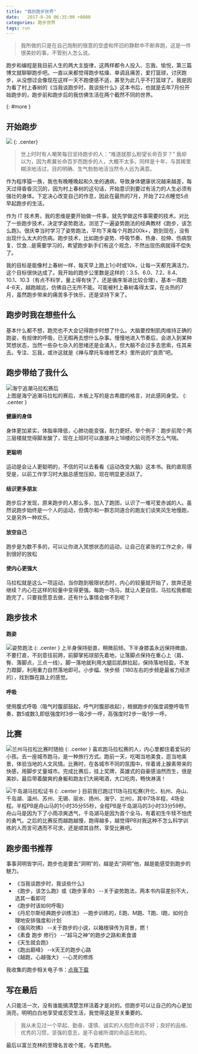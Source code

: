 ```yaml
---
title: "我的跑步世界"
date:   2017-8-20 06:35:00 +0800
categories: 跑步世界 
tags: run
---
```


>我所做的只是在自己炮制的惬意的空虚和怀旧的静默中不断奔跑，这是一件很美妙的事，不管别人怎么说。

跑步和编程是我目前人生的两大主旋律，这两样都令人投入、忘我、愉悦，第三篇博文就聊聊跑步吧。一直以来都觉得跑步枯燥、单调且痛苦，爱打篮球，讨厌跑步，从没想过会像现在这样一天不跑便感不适，甚至为此几乎不打篮球了。我是因为看了村上春树的《当我谈跑步时，我谈些什么》这本书后，也就是去年7月份开始跑步的，跑步前和跑步后的我仿佛生活在两个截然不同的世界。
<!--more-->
[](){: #more }

## 开始跑步
![](/assets/images/chunshangchunshu.jpg)
{: .center}
>世上时时有人嘲笑每日坚持跑步的人：“难道就那么盼望长命百岁？” 我却以为，因为希冀长命百岁而跑步的人，大概不太多。同样是十年，与其稀里糊涂地活过，目的明确、生气勃勃地活当然令人远为满意。

作为程序猿一族，我也有晚睡晚起和久坐的通病，导致身体健康状况越来越差，每天过得昏昏沉沉的，因为村上春树的这句话，开始意识到要过有活力的人生必须有强壮的身体。下定决心改变自己的作息，因此在最热的7月，开始了22点睡觉5点早起跑步的生活。

作为 IT 技术男，我的思维是要开始做一件事，就先学做这件事需要的技术。对比了一些跑步技术，决定学姿势跑法，浏览了一遍姿势跑法的经典教材《跑步，该怎么跑》。很庆幸当时学习了姿势跑法，平均下来每个月跑200k+，跑到现在，没有出现什么太大的伤病。跑步技术，比如跑步姿势、呼吸节奏、热身、拉伸、伤病恢复、饮食...是需要学习的，希望跑步新手们有这个观念，不然出现伤病就得不偿失了。

我的目标是能像村上春树一样，每天早上跑上1小时或10k，让每一天都充满活力，这个目标很快达成了。我开始的跑步公里数是这样的：3.5、6.0、7.2、8.4、10.1、10.3（有点不科学，量上得有快了，还是循序渐进比较合理）。基本一周跑4-6天，越跑越远，仿佛自己无所不能。可能被村上春树毒得太深，在炎热的7月，虽然跑步带来的痛苦多于快乐，还是坚持下来了。

## 跑步时我在想些什么
基本什么都不想，跑完也不大会记得跑步时想了什么。大脑要控制肌肉维持正确的跑姿，有规律的呼吸，已无暇再去想什么杂事。慢慢地进入节奏后，会进入到某种冥想状态，当然一些杂七杂入的思绪还是会涌入，但大脑不会过多去思索，任其来去。专注、忘我，或许这就是《禅与摩托车维修艺术》里所说的“良质”吧。

## 跑步带给了我什么
![海宁追潮马拉松赛后](/assets/images/haining.png)<br>
上图是海宁追潮马拉松的赛后，木板上写的是古希腊的格言，对此感同身受。
{: .center }
#### 健康的身体
身体更加紧实，体脂率降低，心肺功能变强，耐力更好。举个例子：跑步前爬个两三层楼就觉得脚发酸了，现在上班时可以直接冲上18楼的公司而不怎么气喘。
#### 更聪明
运动是会让人更聪明的，不信的可以去看看《运动改变大脑》这本书。我的直观感受是，以前工作学习时大脑总感觉压抑，现在明显更活跃了。
#### 结识更多朋友
跑步后才发现，原来跑步的人那么多，加入了跑团，认识了一堆可爱赤诚的人。虽然说跑步始终是一个人的运动，但偶尔和一群志同道合的跑友们谈笑风生地慢跑，又是另外一种欢乐。
#### 放空自己
跑步是为数不多的，可以让你进入冥想状态的运动，让自己在紧张的工作之余，得到很好的放松
#### 使内心更强大
马拉松就是这么一项运动，当你跑到极限状态时，内心的较量就开始了，放弃还是继续？内心在这样的较量中变得更强。每跑一场马，就让人更自信，马拉松我都能跑完了，只要我愿意去做，还有什么事情会做不到呢？

## 跑步技术
#### 跑姿
![姿势跑法](/assets/images/post_method.jpg)
{: .center }
上半身保持挺直，稍微前倾。下半身膝盖永远保持微曲，不要打直，不刻意往前跨，前脚掌拓球部先着地，让落脚点保持在重心上（肩、臀、落脚点，三点一线）。脚一落地就利用大腿后肌群拉起，保持落地轻盈，不发力蹬脚，利用重力自然落地即可。小步幅、快步频（180左右的步频是最省力经济的），找到飘在路上的感觉。
#### 呼吸
使用腹式呼吸（吸气时腹部鼓起，呼气时腹部收起），根据跑步的强度调整呼吸节奏，数5或数3,即低强度时3步一吸2步一呼，高强度时2步一吸1步一呼。

## 比赛
![兰州马拉松比赛时随拍](/assets/images/lanzhou.png)
{: .center }
喜欢跑马拉松赛的人，内心里都住着爱玩的小孩。去一座城市跑马，是一种旅行方式。跑前一天，吃喝当地美食，逛当地美景，体验当地的人文风情。比赛时，在各城市不同的氛围中，伴着肾上腺素带来的快感，用脚步丈量城市。完成比赛后，挂上奖牌，英雄式的自豪感油然而生，很是美妙。最后带着酸爽的身躯和跑友们大碗喝酒，大口吃肉，畅快淋漓！

![千岛湖马拉松证书](/assets/images/qiandaohu.png)
{: .center }
目前我已跑过11场马拉松赛(开化、杭州、舟山、千岛湖、温州、苏州、无锡、丽水、扬州、海宁、兰州)，其中7场半程，4场全程。半程PB是舟山马的1小时35分55秒，全程PB是千岛湖马的3小时33分59秒。舟山马是因为下了小雨凉爽透气，千岛湖马是因为首个全马，有着初生牛犊不怕虎的勇气。之后的比赛反而越跑越慢，跑得越多，越觉得PB对我这种不怎么科学训练的人而言可遇而不可求，还是顺其自然，享受比赛吧。


## 跑步图书推荐
事事洞明皆学问，跑步也是要去“洞明”的，越是去“洞明”他，越是能感受到跑步的魅力。
* 《当我谈跑步时，我谈些什么》
* 《跑步，该怎么跑》或《跑步革命》 --关于姿势跑法，两本书内容差别不大，选其一看即可
* 《跑步时该如何呼吸》
* 《丹尼尔斯经典跑步训练法》 --跑步训练的，E跑、M跑、T跑、I跑，如何合理地安排强度和计划
* 《强风吹拂》 --关于跑步的小说，以箱根驿传为背景，燃！
* 《素食 跑步 修行》  --“超马之神”的跑步之路和素食谱
* 《天生就会跑》 
* 《跑出巅峰》 --k天王的跑步心路
* 《越跑，心越强大》 --心灵的修炼

我收集的跑步相关电子书：[点我下载](https://pan.baidu.com/s/1i4XhNNJ)

## 写在最后
人只能活一次，没有谁能搞清楚怎样活着才是对的。但跑步可以让自己的内心更加淌亮，明明白白地享受或忍受生活，我觉得这是至关重要的。
>我从未见过一个早起、勤奋、谨慎、诚实的人抱怨命运不好；良好的品格、优秀的习惯，坚强的意志，是不会被所谓的命运击败的。

最后以富兰克林的至理名言收个尾，与君共勉。